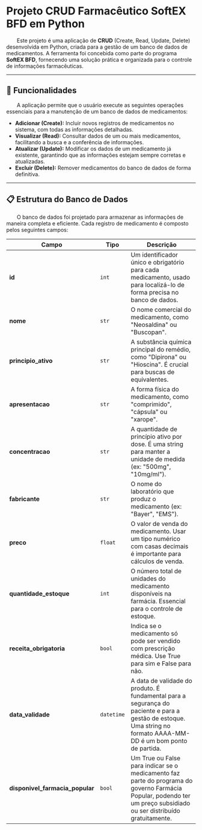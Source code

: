 # Projeto CRUD Farmacêutico SoftEX BFD em Python

  Este projeto é uma aplicação de **CRUD** (Create, Read, Update, Delete) desenvolvida em Python, criada para a gestão de um banco de dados de medicamentos. A ferramenta foi concebida como parte do programa **SoftEX BFD**, fornecendo uma solução prática e organizada para o controle de informações farmacêuticas.

---

## 🚀 Funcionalidades

  A aplicação permite que o usuário execute as seguintes operações essenciais para a manutenção de um banco de dados de medicamentos:

* **Adicionar (Create):** Incluir novos registros de medicamentos no sistema, com todas as informações detalhadas.
* **Visualizar (Read):** Consultar dados de um ou mais medicamentos, facilitando a busca e a conferência de informações.
* **Atualizar (Update):** Modificar os dados de um medicamento já existente, garantindo que as informações estejam sempre corretas e atualizadas.
* **Excluir (Delete):** Remover medicamentos do banco de dados de forma definitiva.

---

## 📋 Estrutura do Banco de Dados

  O banco de dados foi projetado para armazenar as informações de maneira completa e eficiente. Cada registro de medicamento é composto pelos seguintes campos:

| Campo                      | Tipo            | Descrição |
|-----------------------------|-----------------|------------|
| **id**                      | `int`      | Um identificador único e obrigatório para cada medicamento, usado para localizá-lo de forma precisa no banco de dados. |
| **nome**                    | `str`             | O nome comercial do medicamento, como "Neosaldina" ou "Buscopan". |
| **principio_ativo**         | `str`             | A substância química principal do remédio, como "Dipirona" ou "Hioscina". É crucial para buscas de equivalentes. |
| **apresentacao**            | `str`             | A forma física do medicamento, como "comprimido", "cápsula" ou "xarope". |
| **concentracao**            | `str`             | A quantidade de princípio ativo por dose. É uma string para manter a unidade de medida (ex: "500mg", "10mg/ml"). |
| **fabricante**              | `str`             | O nome do laboratório que produz o medicamento (ex: "Bayer", "EMS"). |
| **preco**                   | `float`           | O valor de venda do medicamento. Usar um tipo numérico com casas decimais é importante para cálculos de venda. |
| **quantidade_estoque**      | `int`             | O número total de unidades do medicamento disponíveis na farmácia. Essencial para o controle de estoque. |
| **receita_obrigatoria**     | `bool`            | Indica se o medicamento só pode ser vendido com prescrição médica. Use True para sim e False para não. |
| **data_validade**           | `datetime` | A data de validade do produto. É fundamental para a segurança do paciente e para a gestão de estoque. Uma string no formato AAAA-MM-DD é um bom ponto de partida. |
| **disponivel_farmacia_popular** | `bool`       | Um True ou False para indicar se o medicamento faz parte do programa do governo Farmácia Popular, podendo ter um preço subsidiado ou ser distribuído gratuitamente. |
